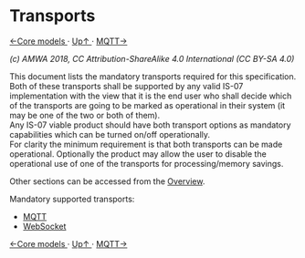 # Transports
[←Core models ](4.0._Core_models.md) · [ Up↑ ](..) · [MQTT→](5.1._Transport_-_MQTT.md)

_(c) AMWA 2018, CC Attribution-ShareAlike 4.0 International (CC BY-SA 4.0)_

This document lists the mandatory transports required for this specification.
Both of these transports shall be supported by any valid IS-07 implementation with the view that it is the end user who shall decide which of the transports are going to be marked as operational in their system (it may be one of the two or both of them).  
Any IS-07 viable product should have both transport options as mandatory capabilities which can be turned on/off operationally.  
For clarity the minimum requirement is that both transports can be made operational. Optionally the product may allow the user to disable the operational use of one of the transports for processing/memory savings.

Other sections can be accessed from the [Overview](1.0._Overview.md).

Mandatory supported transports:

* [MQTT](5.1._Transport_-_MQTT.md)
* [WebSocket](5.2._Transport_-_Websocket.md)

[←Core models ](4.0._Core_models.md) · [ Up↑ ](..) · [MQTT→](5.1._Transport_-_MQTT.md)
